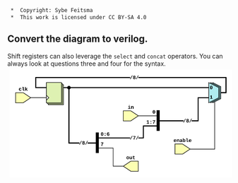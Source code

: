 ```
 *  Copyright: Sybe Feitsma
 *  This work is licensed under CC BY-SA 4.0 
```

## Convert the diagram to verilog.
Shift registers can also leverage the `select` and `concat` operators. You can always look at questions three and four for the syntax.
<img src="diagram.svg" style="background-color:white;margin:5px;max-width:100%;">